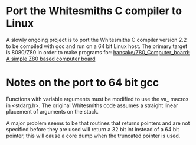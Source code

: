 # Port the Whitesmiths C compiler to Linux
A slowly ongoing project is to port the Whitesmiths C compiler version 2.2
to be compiled with gcc and run on a 64 bit Linux host.
The primary target is 8080/Z80 in order to make programs
for: [hansake/Z80_Computer_board: A simple Z80 based computer board](https://github.com/hansake/Z80_Computer_board)

# Notes on the port to 64 bit gcc
Functions with variable arguments must be modified to use the va_ macros in <stdarg.h>.
The original Whitesmiths code assumes a straight linear placement of arguments on the stack.

A major problem seems to be that routines that returns pointers and are not specified before they are used
will return a 32 bit int instead of a 64 bit pointer, this will cause a core dump when the truncated
pointer is used.
